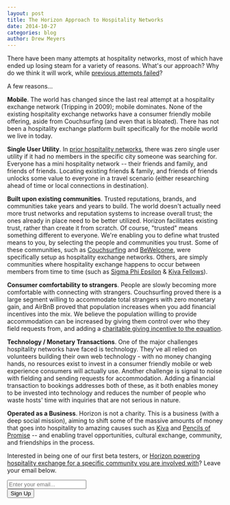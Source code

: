 ```yaml
---
layout: post
title: The Horizon Approach to Hospitality Networks
date: 2014-10-27
categories: blog
author: Drew Meyers
---
```

There have been many attempts at hospitality networks, most of which have ended up losing steam for a variety of reasons. What's our approach? Why do we think it will work, while [previous attempts failed](http://www.horizonapp.co/blog/hospitality-networks-failed/)?

A few reasons...

<strong>Mobile</strong>. The world has changed since the last real attempt at a hospitality exchange network (Tripping in 2009); mobile dominates. None of the existing hospitality exchange networks have a consumer friendly mobile offering, aside from Couchsurfing (and even that is bloated). There has not been a hospitality exchange platform built specifically for the mobile world we live in today.

<strong>Single User Utility</strong>. In [prior hospitality networks](http://www.horizonapp.co/blog/hospitality-networks-history/), there was zero single user utility if it had no members in the specific city someone was searching for. Everyone has a mini hospitality network -- their friends and family, and friends of friends. Locating existing friends & family, and friends of friends unlocks some value to everyone in a travel scenario (either researching ahead of time or local connections in destination).

<strong>Built upon existing communities</strong>. Trusted reputations, brands, and communities take years and years to build. The world doesn't actually need more trust networks and reputation systems to increase overall trust; the ones already in place need to be better utilized. Horizon facilitates existing trust, rather than create it from scratch. Of course, "trusted" means something different to everyone. We're enabling you to define what trusted means to you, by selecting the people and communities you trust. Some of these communities, such as [Couchsurfing](http://www.horizonapp.co/couchsurfing/) and [BeWelcome](http://www.horizonapp.co/bewelcome), were specifically setup as hospitality exchange networks. Others, are simply communities where hospitality exchange happens to occur between members from time to time (such as [Sigma Phi Epsilon](http://www.horizonapp.co/sigma-phi-epsilon) & [Kiva Fellows](http://www.horizonapp.co/kiva)).

<strong>Consumer comfortability to strangers</strong>. People are slowly becoming more comfortable with connecting with strangers. Couchsurfing proved there is a large segment willing to accommodate total strangers with zero monetary gain, and AirBnB proved that population increases when you add financial incentives into the mix. We believe the population willing to provide accommodation can be increased by giving them control over who they field requests from, and adding a [charitable giving incentive to the equation](http://www.horizonapp.co/blog/travel-by-giving/).

<strong>Technology / Monetary Transactions</strong>. One of the major challenges hospitality networks have faced is technology. They've all relied on volunteers building their own web technology - with no money changing hands, no resources exist to invest in a consumer friendly mobile or web experience consumers will actually use. Another challenge is signal to noise with fielding and sending requests for accommodation. Adding a financial transaction to bookings addresses both of these, as it both enables money to be invested into technology and reduces the number of people who waste hosts' time with inquiries that are not serious in nature.

<strong>Operated as a Business</strong>. Horizon is not a charity. This is a business (with a deep social mission), aiming to shift some of the massive amounts of money that goes into hospitality to amazing causes such as [Kiva](http://www.kiva.org) and [Pencils of Promise](http://pencilsofpromise.org/) -- and enabling travel opportunities, cultural exchange, community, and friendships in the process.

Interested in being one of our first beta testers, or [Horizon powering hospitality exchange for a specific community you are involved with](http://www.horizonapp.co/hospitality-network-setup/)? Leave your email below.

<!-- Begin MailChimp Signup Form -->
<div id="mc_embed_signup">
<form action="http://willmoyer.us2.list-manage.com/subscribe/post?u=69a898a29bc2e6a0ae2a83cd9&amp;id=835d9a226b" method="post" id="mc-embedded-subscribe-form" name="mc-embedded-subscribe-form" class="validate" target="_blank" novalidate>
  
<div class="mc-field-group">
  <div class="grid grid--tight">
    <div class="grid__item one-whole desk-two-thirds">
      <input type="email" value="" name="EMAIL" class="required email input-text margin-b" id="mce-EMAIL" placeholder="Enter your email...">
    </div>
    <div class="grid__item one-whole desk-one-third">
      <input type="submit" value="Sign Up" name="subscribe" id="mc-embedded-subscribe" class="button btn btn--full margin-b">
      <input type="hidden" name="FILTER" id="FILTER" value="BlogPost" />
    </div>
  </div><!-- end grid -->
</div>
<div id="mce-responses" class="clear">
 <div class="response" id="mce-error-response" style="display:none"></div>
 <div class="response" id="mce-success-response" style="display:none"></div>
</div>    <!-- real people should not fill this in and expect good things - do not remove this or risk form bot signups-->
 <div style="position: absolute; left: -5000px;"><input type="text" name="b_69a898a29bc2e6a0ae2a83cd9_835d9a226b" tabindex="-1" value=""></div>
    
</form>
</div>
  
 <!--End mc_embed_signup--> 